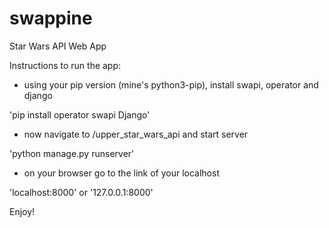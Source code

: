 # swappine
Star Wars API Web App


Instructions to run the app:

- using your pip version (mine's python3-pip), install swapi, operator and django

'pip install operator swapi Django'

- now navigate to /upper_star_wars_api and start server

'python manage.py runserver'

- on your browser go to the link of your localhost

'localhost:8000'
or
'127.0.0.1:8000'


Enjoy!
